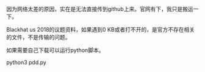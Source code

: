 因为网络太差的原因，实在是无法直接传到github上来。官网有下，我只是搬运一下。

Blackhat us 2018的议题资料，如果遇到0 KB或者打不开的，是官方不存在相关的文件，不是传输的问题。

如果需要自己下载可以运行python脚本。

python3 pdd.py
